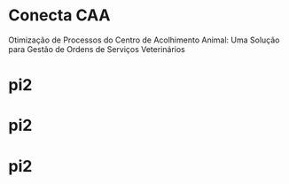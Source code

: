 # Conecta CAA
 Otimização de Processos do Centro de Acolhimento Animal: Uma Solução para Gestão de Ordens de Serviços Veterinários
# pi2
# pi2
# pi2

